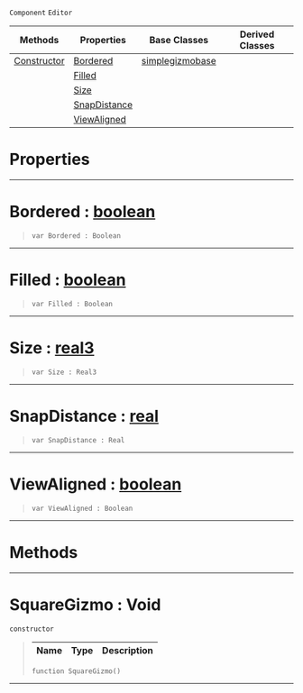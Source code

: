  `Component` `Editor`



|Methods|Properties|Base Classes|Derived Classes|
|---|---|---|---|
|[ Constructor](https://github.com/zeroengineteam/ZeroDocs/code_reference/class_reference/squaregizmo.markdown#squaregizmo-void)|[ Bordered](https://github.com/zeroengineteam/ZeroDocs/code_reference/class_reference/squaregizmo.markdown#bordered-zero-engine-doc)|[simplegizmobase](https://github.com/zeroengineteam/ZeroDocs/code_reference/class_reference/simplegizmobase.markdown)| |
| |[ Filled](https://github.com/zeroengineteam/ZeroDocs/code_reference/class_reference/squaregizmo.markdown#filled-zero-engine-docum)| | |
| |[ Size](https://github.com/zeroengineteam/ZeroDocs/code_reference/class_reference/squaregizmo.markdown#size-zero-engine-documen)| | |
| |[ SnapDistance](https://github.com/zeroengineteam/ZeroDocs/code_reference/class_reference/squaregizmo.markdown#snapdistance-zero-engine)| | |
| |[ ViewAligned](https://github.com/zeroengineteam/ZeroDocs/code_reference/class_reference/squaregizmo.markdown#viewaligned-zero-engine)| | |


 #  Properties


---  
 #  Bordered : [boolean](https://github.com/zeroengineteam/ZeroDocs/code_reference/zilch_base_types/boolean.markdown)

> 
> ``` lang=cpp, name=Zilch
> var Bordered : Boolean


---  
 #  Filled : [boolean](https://github.com/zeroengineteam/ZeroDocs/code_reference/zilch_base_types/boolean.markdown)

> 
> ``` lang=cpp, name=Zilch
> var Filled : Boolean


---  
 #  Size : [real3](https://github.com/zeroengineteam/ZeroDocs/code_reference/zilch_base_types/real3.markdown)

> 
> ``` lang=cpp, name=Zilch
> var Size : Real3


---  
 #  SnapDistance : [real](https://github.com/zeroengineteam/ZeroDocs/code_reference/zilch_base_types/real.markdown)

> 
> ``` lang=cpp, name=Zilch
> var SnapDistance : Real


---  
 #  ViewAligned : [boolean](https://github.com/zeroengineteam/ZeroDocs/code_reference/zilch_base_types/boolean.markdown)

> 
> ``` lang=cpp, name=Zilch
> var ViewAligned : Boolean


---  
 #  Methods


---  
 #  SquareGizmo : Void

 `constructor`

> 
> |Name|Type|Description|
> |---|---|---|
> ``` lang=cpp, name=Zilch
> function SquareGizmo()
> ``` 


---  
 

 